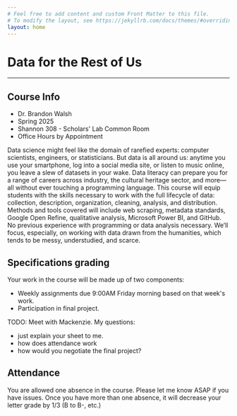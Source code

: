```yaml
---
# Feel free to add content and custom Front Matter to this file.
# To modify the layout, see https://jekyllrb.com/docs/themes/#overriding-theme-defaults
layout: home
---
```

# Data for the Rest of Us
---

## Course Info

* Dr. Brandon Walsh
* Spring 2025
* Shannon 308 - Scholars' Lab Common Room
* Office Hours by Appointment

Data science might feel like the domain of rarefied experts: computer scientists, engineers, or statisticians. But data is all around us: anytime you use your smartphone, log into a social media site, or listen to music online, you leave a slew of datasets in your wake. Data literacy can prepare you for a range of careers across industry, the cultural heritage sector, and more—all without ever touching a programming language. This course will equip students with the skills necessary to work with the full lifecycle of data: collection, description, organization, cleaning, analysis, and distribution. Methods and tools covered will include web scraping, metadata standards, Google Open Refine, qualitative analysis, Microsoft Power BI, and GitHub. No previous experience with programming or data analysis necessary. We’ll focus, especially, on working with data drawn from the humanities, which tends to be messy, understudied, and scarce. 

## Specifications grading

Your work in the course will be made up of two components:

* Weekly assignments due 9:00AM Friday morning based on that week's work.
* Participation in final project.

TODO: Meet with Mackenzie. My questions:
* just explain your sheet to me.
* how does attendance work
* how would you negotiate the final project?

## Attendance

You are allowed one absence in the course. Please let me know ASAP if you have issues. Once you have more than one absence, it will decrease your letter grade by 1/3 (B to B-, etc.)